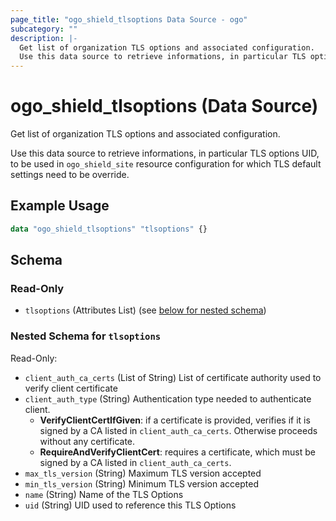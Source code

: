 ```yaml
---
page_title: "ogo_shield_tlsoptions Data Source - ogo"
subcategory: ""
description: |-
  Get list of organization TLS options and associated configuration.
  Use this data source to retrieve informations, in particular TLS options UID, to be used in ogo_shield_site resource configuration for which TLS default settings need to be override.
---
```


# ogo_shield_tlsoptions (Data Source)

Get list of organization TLS options and associated configuration.

Use this data source to retrieve informations, in particular TLS options UID, to be used in `ogo_shield_site` resource configuration for which TLS default settings need to be override.

## Example Usage

```terraform
data "ogo_shield_tlsoptions" "tlsoptions" {}
```

<!-- schema generated by tfplugindocs -->
## Schema

### Read-Only

- `tlsoptions` (Attributes List) (see [below for nested schema](#nestedatt--tlsoptions))

<a id="nestedatt--tlsoptions"></a>
### Nested Schema for `tlsoptions`

Read-Only:

- `client_auth_ca_certs` (List of String) List of certificate authority used to verify client certificate
- `client_auth_type` (String) Authentication type needed to authenticate client.
  * **VerifyClientCertIfGiven**: if a certificate is provided, verifies if it is signed by a CA listed in `client_auth_ca_certs`. Otherwise proceeds without any certificate.
  * **RequireAndVerifyClientCert**: requires a certificate, which must be signed by a CA listed in `client_auth_ca_certs`.
- `max_tls_version` (String) Maximum TLS version accepted
- `min_tls_version` (String) Minimum TLS version accepted
- `name` (String) Name of the TLS Options
- `uid` (String) UID used to reference this TLS Options
